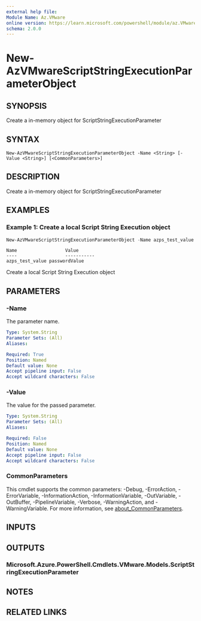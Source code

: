 ```yaml
---
external help file:
Module Name: Az.VMware
online version: https://learn.microsoft.com/powershell/module/az.VMware/new-AzVMwareScriptStringExecutionParameterObject
schema: 2.0.0
---
```


# New-AzVMwareScriptStringExecutionParameterObject

## SYNOPSIS
Create a in-memory object for ScriptStringExecutionParameter

## SYNTAX

```
New-AzVMwareScriptStringExecutionParameterObject -Name <String> [-Value <String>] [<CommonParameters>]
```

## DESCRIPTION
Create a in-memory object for ScriptStringExecutionParameter

## EXAMPLES

### Example 1: Create a local Script String Execution object
```powershell
New-AzVMwareScriptStringExecutionParameterObject -Name azps_test_value -Value "passwordValue"
```

```output
Name                  Value
----                  -----------
azps_test_value passwordValue
```

Create a local Script String Execution object

## PARAMETERS

### -Name
The parameter name.

```yaml
Type: System.String
Parameter Sets: (All)
Aliases:

Required: True
Position: Named
Default value: None
Accept pipeline input: False
Accept wildcard characters: False
```

### -Value
The value for the passed parameter.

```yaml
Type: System.String
Parameter Sets: (All)
Aliases:

Required: False
Position: Named
Default value: None
Accept pipeline input: False
Accept wildcard characters: False
```

### CommonParameters
This cmdlet supports the common parameters: -Debug, -ErrorAction, -ErrorVariable, -InformationAction, -InformationVariable, -OutVariable, -OutBuffer, -PipelineVariable, -Verbose, -WarningAction, and -WarningVariable. For more information, see [about_CommonParameters](http://go.microsoft.com/fwlink/?LinkID=113216).

## INPUTS

## OUTPUTS

### Microsoft.Azure.PowerShell.Cmdlets.VMware.Models.ScriptStringExecutionParameter

## NOTES

## RELATED LINKS

